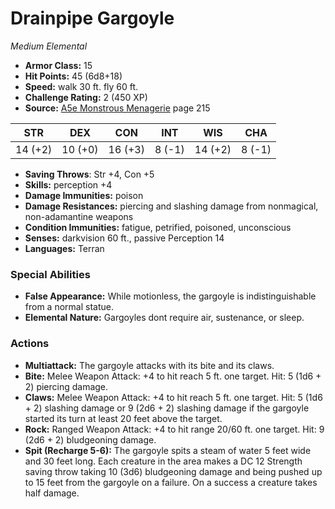 # Drainpipe Gargoyle

*Medium* *Elemental*

- **Armor Class:** 15
- **Hit Points:** 45 (6d8+18)
- **Speed:** walk 30 ft. fly 60 ft.
- **Challenge Rating:** 2 (450 XP)
- **Source:** [A5e Monstrous Menagerie](https://enpublishingrpg.com/products/level-up-monstrous-menagerie-a5e) page 215

| STR | DEX | CON | INT | WIS | CHA |
| --- | --- | --- | --- | --- | --- |
| 14 (+2) | 10 (+0) | 16 (+3) | 8 (-1) | 14 (+2) | 8 (-1) |

- **Saving Throws**: Str +4, Con +5
- **Skills:** perception +4
- **Damage Immunities:** poison
- **Damage Resistances:** piercing and slashing damage from nonmagical, non-adamantine weapons
- **Condition Immunities:** fatigue, petrified, poisoned, unconscious
- **Senses:** darkvision 60 ft., passive Perception 14
- **Languages:** Terran
### Special Abilities
- **False Appearance:** While motionless, the gargoyle is indistinguishable from a normal statue.
- **Elemental Nature:** Gargoyles dont require air, sustenance, or sleep.
### Actions
- **Multiattack:** The gargoyle attacks with its bite and its claws.
- **Bite:** Melee Weapon Attack: +4 to hit  reach 5 ft.  one target. Hit: 5 (1d6 + 2) piercing damage.
- **Claws:** Melee Weapon Attack: +4 to hit  reach 5 ft.  one target. Hit: 5 (1d6 + 2) slashing damage  or 9 (2d6 + 2) slashing damage if the gargoyle started its turn at least 20 feet above the target.
- **Rock:** Ranged Weapon Attack: +4 to hit  range 20/60 ft.  one target. Hit: 9 (2d6 + 2) bludgeoning damage.
- **Spit (Recharge 5-6):** The gargoyle spits a steam of water 5 feet wide and 30 feet long. Each creature in the area makes a DC 12 Strength saving throw  taking 10 (3d6) bludgeoning damage and being pushed up to 15 feet from the gargoyle on a failure. On a success  a creature takes half damage.


